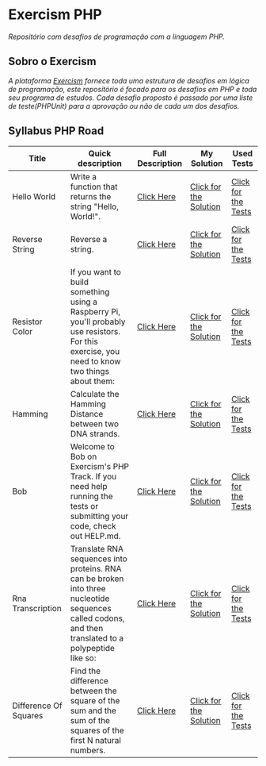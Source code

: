 # Exercism PHP

_Repositório com desafios de programação com a linguagem PHP._


## Sobro o Exercism

_A plataforma [Exercism](https://exercism.org/) fornece toda uma estrutura de desafios em lógica de programação, este repositório é focado para os desafios em PHP
e toda seu programa de estudos. Cada desafio proposto é passado por uma liste de teste(PHPUnit) para a aprovação ou não de cada um dos desafios._


## Syllabus PHP Road

[//]: # (### Basics :white_check_mark:)



| Title                 | Quick description                                                                                                                                     | Full Description                                                                         | My Solution                                                                                                                  | Used Tests                                                                                                                    |
|-----------------------|-------------------------------------------------------------------------------------------------------------------------------------------------------|------------------------------------------------------------------------------------------|------------------------------------------------------------------------------------------------------------------------------|-------------------------------------------------------------------------------------------------------------------------------|
| Hello World           | Write a function that returns the string "Hello, World!".                                                                                             | [Click Here](https://github.com/CleuJunior/Exercism-PHP/tree/main/hello-world)           | [Click for the Solution](https://github.com/CleuJunior/Exercism-Java/blob/main/hello-world/src/main/java/Greeter.java)       | [Click for the Tests](https://github.com/CleuJunior/Exercism-PHP/blob/main/hello-world/HelloWorldTest.php)                    |
| Reverse String        | Reverse a string.                                                                                                                                     | [Click Here](https://github.com/CleuJunior/Exercism-PHP/tree/main/reverse-string)        | [Click for the Solution](https://github.com/CleuJunior/Exercism-PHP/blob/main/reverse-string/ReverseString.php)              | [Click for the Tests](https://github.com/CleuJunior/Exercism-PHP/blob/main/reverse-string/ReverseStringTest.php)              |
| Resistor Color        | If you want to build something using a Raspberry Pi, you'll probably use resistors. For this exercise, you need to know two things about them:        | [Click Here](https://github.com/CleuJunior/Exercism-PHP/tree/main/resistor-color)        | [Click for the Solution](https://github.com/CleuJunior/Exercism-PHP/blob/main/resistor-color/ResistorColor.php)              | [Click for the Tests](https://github.com/CleuJunior/Exercism-PHP/blob/main/resistor-color/ResistorColorTest.php)              |
| Hamming               | Calculate the Hamming Distance between two DNA strands.                                                                                               | [Click Here](https://github.com/CleuJunior/Exercism-PHP/tree/main/hamming)               | [Click for the Solution](https://github.com/CleuJunior/Exercism-PHP/blob/main/hamming/Hamming.php)                           | [Click for the Tests](https://github.com/CleuJunior/Exercism-PHP/blob/main/hamming/HammingTest.php)                           |
| Bob                   | Welcome to Bob on Exercism's PHP Track. If you need help running the tests or submitting your code, check out HELP.md.                                | [Click Here](https://github.com/CleuJunior/Exercism-PHP/tree/main/bob)                   | [Click for the Solution](https://github.com/CleuJunior/Exercism-PHP/blob/main/bob/Bob.php)                                   | [Click for the Tests](https://github.com/CleuJunior/Exercism-PHP/blob/main/bob/BobTest.php)                                   |
| Rna Transcription     | Translate RNA sequences into proteins. RNA can be broken into three nucleotide sequences called codons, and then translated to a polypeptide like so: | [Click Here](https://github.com/CleuJunior/Exercism-PHP/tree/main/rna-transcription)     | [Click for the Solution](https://github.com/CleuJunior/Exercism-PHP/blob/main/rna-transcription/RnaTranscription.php)        | [Click for the Tests](https://github.com/CleuJunior/Exercism-PHP/blob/main/rna-transcription/RnaTranscriptionTest.php)        |
| Difference Of Squares | Find the difference between the square of the sum and the sum of the squares of the first N natural numbers.                                          | [Click Here](https://github.com/CleuJunior/Exercism-PHP/tree/main/difference-of-squares) | [Click for the Solution](https://github.com/CleuJunior/Exercism-PHP/blob/main/difference-of-squares/DifferenceOfSquares.php) | [Click for the Tests](https://github.com/CleuJunior/Exercism-PHP/blob/main/difference-of-squares/DifferenceOfSquaresTest.php) |

[//]: # ()
[//]: # ()
[//]: # (### Strings)

[//]: # ()
[//]: # ([//]: # &#40;:white_check_mark:&#41;)
[//]: # ()
[//]: # (| Title          | Quick description                                                                                                                                               | Full Description                                                                   | My Solution                                                                                                                    | Used Tests                                                                                                                      |)

[//]: # (|----------------|-----------------------------------------------------------------------------------------------------------------------------------------------------------------|------------------------------------------------------------------------------------|--------------------------------------------------------------------------------------------------------------------------------|---------------------------------------------------------------------------------------------------------------------------------|)

[//]: # (| Log Levels     | You have three tasks, each of which will take a log line and ask you to do something with it.                                                                   | [Click Here]&#40;https://github.com/CleuJunior/Exercism-Java/tree/main/log-levels&#41;     | [Click for the Solution]&#40;https://github.com/CleuJunior/Exercism-Java/blob/main/log-levels/src/main/java/LogLevels.java&#41;        | [Click for the Tests]&#40;https://github.com/CleuJunior/Exercism-Java/blob/main/log-levels/src/test/java/LogLevelsTest.java&#41;        |)

[//]: # (| Two Fer        | Two-fer or 2-fer is short for two for one. One for you and one for me.                                                                                          | [Click Here]&#40;https://github.com/CleuJunior/Exercism-Java/tree/main/two-fer&#41;        | [Click for the Solution]&#40;https://github.com/CleuJunior/Exercism-Java/blob/main/two-fer/src/main/java/Twofer.java&#41;              | [Click for the Tests]&#40;https://github.com/CleuJunior/Exercism-Java/blob/main/two-fer/src/test/java/TwoferTest.java&#41;              |)

[//]: # (| Word Count     | Given a phrase, count the occurrences of each word in that phrase.                                                                                              | [Click Here]&#40;https://github.com/CleuJunior/Exercism-Java/tree/main/word-count&#41;     | [Click for the Solution]&#40;https://github.com/CleuJunior/Exercism-Java/blob/main/word-count/src/main/java/WordCount.java&#41;        | [Click for the Tests]&#40;https://github.com/CleuJunior/Exercism-Java/blob/main/word-count/src/test/java/WordCountTest.java&#41;        |)

[//]: # (| Raindrops      | Your task is to convert a number into a string that contains raindrop sounds corresponding to certain potential factors.                                        | [Click Here]&#40;https://github.com/CleuJunior/Exercism-Java/tree/main/raindrops&#41;      | [Click for the Solution]&#40;https://github.com/CleuJunior/Exercism-Java/blob/main/raindrops/src/main/java/RaindropConverter.java&#41; | [Click for the Tests]&#40;https://github.com/CleuJunior/Exercism-Java/blob/main/raindrops/src/test/java/RaindropConverterTest.java&#41; |)

[//]: # (| Isogram        | An isogram &#40;also known as a "nonpattern word"&#41; is a word or phrase without a repeating letter, however spaces and hyphens are allowed to appear multiple times. | [Click Here]&#40;https://github.com/CleuJunior/Exercism-Java/tree/main/isogram&#41;        | [Click for the Solution]&#40;https://github.com/CleuJunior/Exercism-Java/blob/main/isogram/src/main/java/IsogramChecker.java&#41;      | [Click for the Tests]&#40;https://github.com/CleuJunior/Exercism-Java/blob/main/isogram/src/test/java/IsogramCheckerTest.java&#41;      |)

[//]: # (| Reverse String | Reverse a string.                                                                                                                                               | [Click Here]&#40;https://github.com/CleuJunior/Exercism-Java/tree/main/reverse-string&#41; | [Click for the Solution]&#40;https://github.com/CleuJunior/Exercism-Java/tree/main/reverse-string/src/main/java&#41;                   | [Click for the Tests]&#40;https://github.com/CleuJunior/Exercism-Java/tree/main/reverse-string/src/test/java&#41;                       |)

[//]: # (| Twelve Days    | Output the lyrics to 'The Twelve Days of Christmas'.                                                                                                            | [Click Here]&#40;https://github.com/CleuJunior/Exercism-Java/tree/main/twelve-days&#41;    | [Click for the Solution]&#40;https://github.com/CleuJunior/Exercism-Java/tree/main/twelve-days/src/main/java&#41;                      | [Click for the Tests]&#40;https://github.com/CleuJunior/Exercism-Java/tree/main/twelve-days/src/test/java&#41;                          |)

[//]: # (| Beer Song      | Welcome to Beer Song on Exercism's Java Track. If you need help running the tests or submitting your code, check out HELP.md.                                   | [Click Here]&#40;https://github.com/CleuJunior/Exercism-Java/tree/main/beer-song&#41;      | [Click for the Solution]&#40;https://github.com/CleuJunior/Exercism-Java/blob/main/beer-song/src/main/java/BeerSong.java&#41;          | [Click for the Tests]&#40;https://github.com/CleuJunior/Exercism-Java/blob/main/beer-song/src/test/java/BeerSongTest.java&#41;          |)

[//]: # ()
[//]: # ()
[//]: # (### Chars)

[//]: # ()
[//]: # ([//]: # &#40;:white_check_mark:&#41;)
[//]: # ()
[//]: # (| Title          | Quick description                                                                                                                  | Full Description                                                                   | My Solution                                                                                                                | Used Tests                                                                                                                       |)

[//]: # (|----------------|------------------------------------------------------------------------------------------------------------------------------------|------------------------------------------------------------------------------------|----------------------------------------------------------------------------------------------------------------------------|----------------------------------------------------------------------------------------------------------------------------------|)

[//]: # (| Scrabble Score | Welcome to Scrabble Score on Exercism's Java Track. If you need help running the tests or submitting your code, check out HELP.md. | [Click Here]&#40;https://github.com/CleuJunior/Exercism-Java/tree/main/scrabble-score&#41; | [Click for the Solution]&#40;https://github.com/CleuJunior/Exercism-Java/blob/main/scrabble-score/src/main/java/Scrabble.java&#41; | [Click for the Tests]&#40;https://github.com/CleuJunior/Exercism-Java/blob/main/scrabble-score/src/test/java/ScrabbleScoreTest.java&#41; |)

[//]: # (| Reverse String | Reverse a string.                                                                                                                  | [Click Here]&#40;https://github.com/CleuJunior/Exercism-Java/tree/main/reverse-string&#41; | [Click for the Solution]&#40;https://github.com/CleuJunior/Exercism-Java/tree/main/reverse-string/src/main/java&#41;               | [Click for the Tests]&#40;https://github.com/CleuJunior/Exercism-Java/tree/main/reverse-string/src/test/java&#41;                        |)

[//]: # ()
[//]: # ()
[//]: # (### Booleans :white_check_mark:)

[//]: # ()
[//]: # ()
[//]: # (| Title                  | Quick description                                                                                   | Full Description                                                                          | My Solution                                                                                                                                   | Used Tests                                                                                                                                     |)

[//]: # (|------------------------|-----------------------------------------------------------------------------------------------------|-------------------------------------------------------------------------------------------|-----------------------------------------------------------------------------------------------------------------------------------------------|------------------------------------------------------------------------------------------------------------------------------------------------|)

[//]: # (| Annalyn's Infiltration | In this exercise, you'll be implementing the quest logic for a new RPG game a friend is developing. | [Click Here]&#40;https://github.com/CleuJunior/Exercism-Java/tree/main/annalyns-infiltration&#41; | [Click for the Solution]&#40;https://github.com/CleuJunior/Exercism-Java/blob/main/annalyns-infiltration/src/main/java/AnnalynsInfiltration.java&#41; | [Click for the Tests]&#40;https://github.com/CleuJunior/Exercism-Java/blob/main/annalyns-infiltration/src/test/java/AnnalynsInfiltrationTest.java&#41; |)

[//]: # ()
[//]: # ()
[//]: # (### Conditionals If )

[//]: # ()
[//]: # ([//]: # &#40;:white_check_mark:&#41;)
[//]: # ()
[//]: # (| Title            | Quick description                                                                                                                                               | Full Description                                                              | My Solution                                                                                                                    | Used Tests                                                                                                                      |)

[//]: # (|------------------|-----------------------------------------------------------------------------------------------------------------------------------------------------------------|-------------------------------------------------------------------------------|--------------------------------------------------------------------------------------------------------------------------------|---------------------------------------------------------------------------------------------------------------------------------|)

[//]: # (| Play Your Cards! | In this exercise we will simulate the first turn of a Blackjack game.                                                                                           | [Click Here]&#40;https://github.com/CleuJunior/Exercism-Java/tree/main/blackjack&#41; | [Click for the Solution]&#40;https://github.com/CleuJunior/Exercism-Java/blob/main/blackjack/src/main/java/Blackjack.java&#41;         | [Click for the Tests]&#40;https://github.com/CleuJunior/Exercism-Java/blob/main/blackjack/src/test/java/BlackjackTest.java&#41;         |)

[//]: # (| Two Fer          | Two-fer or 2-fer is short for two for one. One for you and one for me.                                                                                          | [Click Here]&#40;https://github.com/CleuJunior/Exercism-Java/tree/main/two-fer&#41;   | [Click for the Solution]&#40;https://github.com/CleuJunior/Exercism-Java/blob/main/two-fer/src/main/java/Twofer.java&#41;              | [Click for the Tests]&#40;https://github.com/CleuJunior/Exercism-Java/blob/main/two-fer/src/test/java/TwoferTest.java&#41;              |)

[//]: # (| Raindrops        | Your task is to convert a number into a string that contains raindrop sounds corresponding to certain potential factors.                                        | [Click Here]&#40;https://github.com/CleuJunior/Exercism-Java/tree/main/raindrops&#41; | [Click for the Solution]&#40;https://github.com/CleuJunior/Exercism-Java/blob/main/raindrops/src/main/java/RaindropConverter.java&#41; | [Click for the Tests]&#40;https://github.com/CleuJunior/Exercism-Java/blob/main/raindrops/src/test/java/RaindropConverterTest.java&#41; |)

[//]: # (| Isogram          | An isogram &#40;also known as a "nonpattern word"&#41; is a word or phrase without a repeating letter, however spaces and hyphens are allowed to appear multiple times. | [Click Here]&#40;https://github.com/CleuJunior/Exercism-Java/tree/main/isogram&#41;   | [Click for the Solution]&#40;https://github.com/CleuJunior/Exercism-Java/blob/main/isogram/src/main/java/IsogramChecker.java&#41;      | [Click for the Tests]&#40;https://github.com/CleuJunior/Exercism-Java/blob/main/isogram/src/test/java/IsogramCheckerTest.java&#41;      |)

[//]: # (| Anagram          | An anagram is a rearrangement of letters to form a new word. Given a word and a list of candidates, select the sublist of anagrams of the given word.           | [Click Here]&#40;https://github.com/CleuJunior/Exercism-Java/tree/main/anagram&#41;   | [Click for the Solution]&#40;https://github.com/CleuJunior/Exercism-Java/blob/main/anagram/src/main/java/Anagram.java&#41;             | [Click for the Tests]&#40;https://github.com/CleuJunior/Exercism-Java/blob/main/anagram/src/test/java/AnagramTest.java&#41;             |)

[//]: # (| Bob              | Bob is a lackadaisical teenager. In conversation, his responses are very limited.                                                                               | [Click Here]&#40;https://github.com/CleuJunior/Exercism-Java/tree/main/bob&#41;       | [Click for the Solution]&#40;Bob is a lackadaisical teenager. In conversation, his responses are very limited.&#41;                    | [Click for the Tests]&#40;https://github.com/CleuJunior/Exercism-Java/blob/main/bob/src/test/java/BobTest.java&#41;                     |)

[//]: # ()
[//]: # ()
[//]: # (### Numbers :white_check_mark:)

[//]: # ()
[//]: # (| Title                 | Quick description                                                                                                                                                         | Full Description                                                                          | My Solution                                                                                                                   | Used Tests                                                                                                                                              |)

[//]: # (|-----------------------|---------------------------------------------------------------------------------------------------------------------------------------------------------------------------|-------------------------------------------------------------------------------------------|-------------------------------------------------------------------------------------------------------------------------------|---------------------------------------------------------------------------------------------------------------------------------------------------------|)

[//]: # (| Cars, Assemble!       | In this exercise you'll be writing code to analyze the production of an assembly line in a car factory. The assembly line's speed can range from 0 &#40;off&#41; to 10 &#40;maximum&#41;. | [Click Here]&#40;https://github.com/CleuJunior/Exercism-Java/tree/main/raindrops&#41;             | [Click for the Solution]&#40;https://github.com/CleuJunior/Exercism-Java/blob/main/cars-assemble/src/main/java/CarsAssemble.java&#41; | [Click for the Tests]&#40;https://github.com/CleuJunior/Exercism-Java/blob/main/cars-assemble/src/test/java/CarsAssembleTest.java&#41;                          |)

[//]: # (| Gigasecond            | Given a moment, determine the moment that would be after a gigasecond has passed. A gigasecond is 10^9 &#40;1,000,000,000&#41; seconds.                                           | [Click Here]&#40;https://github.com/CleuJunior/Exercism-Java/tree/main/gigasecond&#41;            | [Click for the Solution]&#40;https://github.com/CleuJunior/Exercism-Java/blob/main/gigasecond/src/main/java/Gigasecond.java&#41;      | [Click for the Tests]&#40;https://github.com/CleuJunior/Exercism-Java/blob/main/gigasecond/src/test/java/GigasecondTest.java&#41;                               |)

[//]: # (| Difference Of Squares | Find the difference between the square of the sum and the sum of the squares of the first N natural numbers.                                                              | [Click Here]&#40;https://github.com/CleuJunior/Exercism-Java/tree/main/difference-of-squares&#41; | [Click for the Solution]&#40;https://github.com/CleuJunior/Exercism-Java/tree/main/difference-of-squares&#41;                         | [Click for the Tests]&#40;https://github.com/CleuJunior/Exercism-Java/blob/main/difference-of-squares/src/test/java/DifferenceOfSquaresCalculatorTest.java&#41; |)

[//]: # (| Raindrops             | Your task is to convert a number into a string that contains raindrop sounds corresponding to certain potential factors.                                                  | [Click Here]&#40;https://github.com/CleuJunior/Exercism-Java/tree/main/raindrops&#41;             | [Click for the Solution]&#40;https://github.com/CleuJunior/Exercism-Java/tree/main/cars-assemble&#41;                                 | [Click for the Tests]&#40;https://github.com/CleuJunior/Exercism-Java/blob/main/raindrops/src/test/java/RaindropConverterTest.java&#41;                         |)

[//]: # (| Grains                | Calculate the number of grains of wheat on a chessboard given that the number on each square doubles.                                                                     | [Click Here]&#40;https://github.com/CleuJunior/Exercism-Java/tree/main/grains&#41;                | [Click for the Solution]&#40;https://github.com/CleuJunior/Exercism-Java/blob/main/grains/src/main/java/Grains.java&#41;              | [Click for the Tests]&#40;https://github.com/CleuJunior/Exercism-Java/blob/main/grains/src/test/java/GrainsTest.java&#41;                                       |)

[//]: # ()
[//]: # ()
[//]: # (### For Loops)

[//]: # ()
[//]: # ([//]: # &#40;:white_check_mark:&#41;)
[//]: # ()
[//]: # (| Title        | Quick description                                                                                                                                               | Full Description                                                                 | My Solution                                                                                                                 | Used Tests                                                                                                                   |)

[//]: # (|--------------|-----------------------------------------------------------------------------------------------------------------------------------------------------------------|----------------------------------------------------------------------------------|-----------------------------------------------------------------------------------------------------------------------------|------------------------------------------------------------------------------------------------------------------------------|)

[//]: # (| Bird Watcher | You're an avid bird watcher that keeps track of how many birds have visited your garden in the last seven days.                                                 | [Click Here]&#40;https://github.com/CleuJunior/Exercism-Java/tree/main/bird-watcher&#41; | [Click for the Solution]&#40;https://github.com/CleuJunior/Exercism-Java/blob/main/bird-watcher/src/main/java/BirdWatcher.java&#41; | [Click for the Tests]&#40;https://github.com/CleuJunior/Exercism-Java/blob/main/bird-watcher/src/test/java/BirdWatcherTest.java&#41; |)

[//]: # (| Hamming      | Calculate the Hamming Distance between two DNA strands.                                                                                                         | [Click Here]&#40;https://github.com/CleuJunior/Exercism-Java/tree/main/hamming&#41;      | [Click for the Solution]&#40;https://github.com/CleuJunior/Exercism-Java/blob/main/hamming/src/main/java/Hamming.java&#41;          | [Click for the Tests]&#40;https://github.com/CleuJunior/Exercism-Java/blob/main/hamming/src/test/java/HammingTest.java&#41;          |)

[//]: # (| Isogram      | An isogram &#40;also known as a "nonpattern word"&#41; is a word or phrase without a repeating letter, however spaces and hyphens are allowed to appear multiple times. | [Click Here]&#40;https://github.com/CleuJunior/Exercism-Java/tree/main/isogram&#41;      | [Click for the Solution]&#40;https://github.com/CleuJunior/Exercism-Java/blob/main/isogram/src/main/java/IsogramChecker.java&#41;   | [Click for the Tests]&#40;https://github.com/CleuJunior/Exercism-Java/blob/main/isogram/src/test/java/IsogramCheckerTest.java&#41;   |)

[//]: # ()
[//]: # ()
[//]: # (### For-Each Loops :white_check_mark:)

[//]: # ()
[//]: # (| Title        | Quick description                                                                                                                                               | Full Description                                                                 | My Solution                                                                                                                 | Used Tests                                                                                                                   |)

[//]: # (|--------------|-----------------------------------------------------------------------------------------------------------------------------------------------------------------|----------------------------------------------------------------------------------|-----------------------------------------------------------------------------------------------------------------------------|------------------------------------------------------------------------------------------------------------------------------|)

[//]: # (| Bird Watcher | You're an avid bird watcher that keeps track of how many birds have visited your garden in the last seven days.                                                 | [Click Here]&#40;https://github.com/CleuJunior/Exercism-Java/tree/main/bird-watcher&#41; | [Click for the Solution]&#40;https://github.com/CleuJunior/Exercism-Java/blob/main/bird-watcher/src/main/java/BirdWatcher.java&#41; | [Click for the Tests]&#40;https://github.com/CleuJunior/Exercism-Java/blob/main/bird-watcher/src/test/java/BirdWatcherTest.java&#41; |)

[//]: # ()
[//]: # ()
[//]: # (### Arrays)

[//]: # ()
[//]: # ([//]: # &#40;:white_check_mark:&#41;)
[//]: # ()
[//]: # (| Title               | Quick description                                                                                                                                                                                                                                                                             | Full Description                                                                        | My Solution                                                                                                                              | Used Tests                                                                                                                                |)

[//]: # (|---------------------|-----------------------------------------------------------------------------------------------------------------------------------------------------------------------------------------------------------------------------------------------------------------------------------------------|-----------------------------------------------------------------------------------------|------------------------------------------------------------------------------------------------------------------------------------------|-------------------------------------------------------------------------------------------------------------------------------------------|)

[//]: # (| Bird Watcher        | You're an avid bird watcher that keeps track of how many birds have visited your garden in the last seven days.                                                                                                                                                                               | [Click Here]&#40;https://github.com/CleuJunior/Exercism-Java/tree/main/bird-watcher&#41;        | [Click for the Solution]&#40;https://github.com/CleuJunior/Exercism-Java/blob/main/bird-watcher/src/main/java/BirdWatcher.java&#41;              | [Click for the Tests]&#40;https://github.com/CleuJunior/Exercism-Java/blob/main/bird-watcher/src/test/java/BirdWatcherTest.java&#41;              |)

[//]: # (| Scrabble Score      | Welcome to Scrabble Score on Exercism's Java Track. If you need help running the tests or submitting your code, check out HELP.md.                                                                                                                                                            | [Click Here]&#40;https://github.com/CleuJunior/Exercism-Java/tree/main/scrabble-score&#41;      | [Click for the Solution]&#40;https://github.com/CleuJunior/Exercism-Java/blob/main/scrabble-score/src/main/java/Scrabble.java&#41;               | [Click for the Tests]&#40;https://github.com/CleuJunior/Exercism-Java/blob/main/scrabble-score/src/test/java/ScrabbleScoreTest.java&#41;          |)

[//]: # (| Anagram             | An anagram is a rearrangement of letters to form a new word. Given a word and a list of candidates, select the sublist of anagrams of the given word.                                                                                                                                         | [Click Here]&#40;https://github.com/CleuJunior/Exercism-Java/tree/main/anagram&#41;             | [Click for the Solution]&#40;https://github.com/CleuJunior/Exercism-Java/blob/main/anagram/src/main/java/Anagram.java&#41;                       | [Click for the Tests]&#40;https://github.com/CleuJunior/Exercism-Java/blob/main/anagram/src/test/java/AnagramTest.java&#41;                       |)

[//]: # (| D&D Character       | For a game of Dungeons & Dragons, each player starts by generating a character they can play with. This character has, among other things, six abilities; strength, dexterity, constitution, intelligence, wisdom and charisma. These six abilities have scores that are determined randomly. | [Click Here]&#40;https://github.com/CleuJunior/Exercism-Java/tree/main/dnd-character&#41;       | [Click for the Solution]&#40;https://github.com/CleuJunior/Exercism-Java/blob/main/dnd-character/src/main/java/DnDCharacter.java&#41;            | [Click for the Tests]&#40;https://github.com/CleuJunior/Exercism-Java/blob/main/dnd-character/src/test/java/DnDCharacterTest.java&#41;            |)

[//]: # (| Resistor Color      | If you want to build something using a Raspberry Pi, you'll probably use resistors. For this exercise, you need to know two things about them:                                                                                                                                                | [Click Here]&#40;https://github.com/CleuJunior/Exercism-Java/tree/main/resistor-color&#41;      | [Click for the Solution]&#40;https://github.com/CleuJunior/Exercism-Java/blob/main/resistor-color/src/main/java/ResistorColor.java&#41;          | [Click for the Tests]&#40;https://github.com/CleuJunior/Exercism-Java/blob/main/resistor-color/src/test/java/ResistorColorTest.java&#41;          |)

[//]: # (| Resistor Color Duo  | If you want to build something using a Raspberry Pi, you'll probably use resistors. For this exercise, you need to know two things about them:                                                                                                                                                | [Click Here]&#40;https://github.com/CleuJunior/Exercism-Java/tree/main/resistor-color-duo&#41;  | [Click for the Solution]&#40;https://github.com/CleuJunior/Exercism-Java/blob/main/resistor-color-duo/src/main/java/ResistorColorDuo.java&#41;   | [Click for the Tests]&#40;https://github.com/CleuJunior/Exercism-Java/blob/main/resistor-color-duo/src/test/java/ResistorColorDuoTest.java&#41;   |)

[//]: # (| Protein Translation | Translate RNA sequences into proteins. RNA can be broken into three nucleotide sequences called codons, and then translated to a polypeptide like so:                                                                                                                                         | [Click Here]&#40;https://github.com/CleuJunior/Exercism-Java/tree/main/protein-translation&#41; | [Click for the Solution]&#40;https://github.com/CleuJunior/Exercism-Java/blob/main/protein-translation/src/main/java/ProteinTranslator.java&#41; | [Click for the Tests]&#40;https://github.com/CleuJunior/Exercism-Java/blob/main/protein-translation/src/test/java/ProteinTranslatorTest.java&#41; |)

[//]: # ()
[//]: # ()
[//]: # (### List)

[//]: # ()
[//]: # ([//]: # &#40;:white_check_mark:&#41;)
[//]: # ()
[//]: # (| Title            | Quick description                                                                                                                                                                                                                                            | Full Description                                                                    | My Solution                                                                                                                     | Used Tests                                                                                                                       |)

[//]: # (|------------------|--------------------------------------------------------------------------------------------------------------------------------------------------------------------------------------------------------------------------------------------------------------|-------------------------------------------------------------------------------------|---------------------------------------------------------------------------------------------------------------------------------|----------------------------------------------------------------------------------------------------------------------------------|)

[//]: # (| Karl's Languages | Karl wants to keep track of a list of languages to learn on Exercism's website. Karl needs to be able to add new languages, remove old ones and check if certain languages are in the list. It would be very exciting if Karl wants to learn Java or Kotlin! | [Click Here]&#40;https://github.com/CleuJunior/Exercism-Java/tree/main/karls-languages&#41; | [Click for the Solution]&#40;https://github.com/CleuJunior/Exercism-Java/blob/main/karls-languages/src/main/java/LanguageList.java&#41; | [Click for the Tests]&#40;https://github.com/CleuJunior/Exercism-Java/blob/main/karls-languages/src/test/java/LanguageListTest.java&#41; |)

[//]: # (| Anagram          | An anagram is a rearrangement of letters to form a new word. Given a word and a list of candidates, select the sublist of anagrams of the given word.                                                                                                        | [Click Here]&#40;https://github.com/CleuJunior/Exercism-Java/tree/main/anagram&#41;         | [Click for the Solution]&#40;https://github.com/CleuJunior/Exercism-Java/blob/main/anagram/src/main/java/Anagram.java&#41;              | [Click for the Tests]&#40;https://github.com/CleuJunior/Exercism-Java/blob/main/anagram/src/test/java/AnagramTest.java&#41;              |)

[//]: # ()
[//]: # ()
[//]: # (### Switch Statements )

[//]: # ()
[//]: # ([//]: # &#40;:white_check_mark:&#41;)
[//]: # ()
[//]: # (| Title                 | Quick description                                                                                                                                                         | Full Description                                                                          | My Solution                                                                                                                   | Used Tests                                                                                                                                              |)

[//]: # (|-----------------------|---------------------------------------------------------------------------------------------------------------------------------------------------------------------------|-------------------------------------------------------------------------------------------|-------------------------------------------------------------------------------------------------------------------------------|---------------------------------------------------------------------------------------------------------------------------------------------------------|)

[//]: # (| Cars, Assemble!       | In this exercise you'll be writing code to analyze the production of an assembly line in a car factory. The assembly line's speed can range from 0 &#40;off&#41; to 10 &#40;maximum&#41;. | [Click Here]&#40;https://github.com/CleuJunior/Exercism-Java/tree/main/raindrops&#41;             | [Click for the Solution]&#40;https://github.com/CleuJunior/Exercism-Java/blob/main/cars-assemble/src/main/java/CarsAssemble.java&#41; | [Click for the Tests]&#40;https://github.com/CleuJunior/Exercism-Java/blob/main/cars-assemble/src/test/java/CarsAssembleTest.java&#41;                          |)

[//]: # ()
[//]: # ()
[//]: # (### Generic Types)

[//]: # ()
[//]: # ([//]: # &#40;:white_check_mark:&#41;)
[//]: # ()
[//]: # (| Title            | Quick description                                                                                                                                                                                                                                            | Full Description                                                                    | My Solution                                                                                                                     | Used Tests                                                                                                                       |)

[//]: # (|------------------|--------------------------------------------------------------------------------------------------------------------------------------------------------------------------------------------------------------------------------------------------------------|-------------------------------------------------------------------------------------|---------------------------------------------------------------------------------------------------------------------------------|----------------------------------------------------------------------------------------------------------------------------------|)

[//]: # (| Karl's Languages | Karl wants to keep track of a list of languages to learn on Exercism's website. Karl needs to be able to add new languages, remove old ones and check if certain languages are in the list. It would be very exciting if Karl wants to learn Java or Kotlin! | [Click Here]&#40;https://github.com/CleuJunior/Exercism-Java/tree/main/karls-languages&#41; | [Click for the Solution]&#40;https://github.com/CleuJunior/Exercism-Java/blob/main/karls-languages/src/main/java/LanguageList.java&#41; | [Click for the Tests]&#40;https://github.com/CleuJunior/Exercism-Java/blob/main/karls-languages/src/test/java/LanguageListTest.java&#41; |)

[//]: # ()
[//]: # ()
[//]: # (### Classes)

[//]: # ()
[//]: # ([//]: # &#40;:white_check_mark:&#41;)
[//]: # ()
[//]: # (| Title          | Quick description                                                                                                                | Full Description                                                                  | My Solution                                                                                                                  | Used Tests                                                                                                                    |)

[//]: # (|----------------|----------------------------------------------------------------------------------------------------------------------------------|-----------------------------------------------------------------------------------|------------------------------------------------------------------------------------------------------------------------------|-------------------------------------------------------------------------------------------------------------------------------|)

[//]: # (| Elon's Toy Car | In this exercise you'll be playing around with a remote controlled car, which you've finally saved enough money for to buy.      | [Click Here]&#40;https://github.com/CleuJunior/Exercism-Java/tree/main/elons-toy-car&#41; | [Click for the Solution]&#40;https://github.com/CleuJunior/Exercism-Java/blob/main/elons-toy-car/src/main/java/ElonsToyCar.java&#41; | [Click for the Tests]&#40;https://github.com/CleuJunior/Exercism-Java/blob/main/elons-toy-car/src/test/java/ElonsToyCarTest.java&#41; |)

[//]: # (| Bank Account   | Welcome to Bank Account on Exercism's Java Track. If you need help running the tests or submitting your code, check out HELP.md. | [Click Here]&#40;https://github.com/CleuJunior/Exercism-Java/tree/main/bank-account&#41;  | [Click for the Solution]&#40;https://github.com/CleuJunior/Exercism-Java/blob/main/bank-account/src/main/java/BankAccount.java&#41;  | [Click for the Tests]&#40;https://github.com/CleuJunior/Exercism-Java/blob/main/bank-account/src/test/java/BankAccountTest.java&#41;  |)

[//]: # ()
[//]: # ()
[//]: # (### Interfaces :white_check_mark:)

[//]: # ()
[//]: # (| Title                      | Quick description                                                                                                                                                                                                                                  | Full Description                                                                               | My Solution                                                                                                              | Used Tests                                                                                                                                      |)

[//]: # (|----------------------------|----------------------------------------------------------------------------------------------------------------------------------------------------------------------------------------------------------------------------------------------------|------------------------------------------------------------------------------------------------|--------------------------------------------------------------------------------------------------------------------------|-------------------------------------------------------------------------------------------------------------------------------------------------|)

[//]: # (| Remote Control Competition | An experimental car has been developed and the test track needs to be adapted to handle both production and experimental models. The two types of car have already been built and you need to find a way to deal with them both on the test track. | [Click Here]&#40;https://github.com/CleuJunior/Exercism-Java/tree/main/remote-control-competition&#41; | [Click for the Solution]&#40;https://github.com/CleuJunior/Exercism-Java/tree/main/remote-control-competition/src/main/java&#41; | [Click for the Tests]&#40;https://github.com/CleuJunior/Exercism-Java/blob/main/remote-control-competition/src/test/java/RemoteControlCarTest.java&#41; |)

[//]: # ()
[//]: # ()
[//]: # (### Constructors )

[//]: # ()
[//]: # ([//]: # &#40;:white_check_mark:&#41;)
[//]: # ()
[//]: # (| Title                      | Quick description                                                                                                                                                                                                                                                                             | Full Description                                                                   | My Solution                                                                                                                    | Used Tests                                                                                                                      |)

[//]: # (|----------------------------|-----------------------------------------------------------------------------------------------------------------------------------------------------------------------------------------------------------------------------------------------------------------------------------------------|------------------------------------------------------------------------------------|--------------------------------------------------------------------------------------------------------------------------------|---------------------------------------------------------------------------------------------------------------------------------|)

[//]: # (| Remote Control Competition | In this exercise you'll be organizing races between various types of remote controlled cars. Each car has its own speed and battery drain characteristics.                                                                                                                                    | [Click Here]&#40;https://github.com/CleuJunior/Exercism-Java/tree/main/need-for-speed&#41; | [Click for the Solution]&#40;https://github.com/CleuJunior/Exercism-Java/blob/main/need-for-speed/src/main/java/NeedForSpeed.java&#41; | [Click for the Tests]&#40;https://github.com/CleuJunior/Exercism-Java/blob/main/need-for-speed/src/test/java/NeedForSpeedTest.java&#41; |)

[//]: # (| Bank Account               | Welcome to Bank Account on Exercism's Java Track. If you need help running the tests or submitting your code, check out HELP.md.                                                                                                                                                              | [Click Here]&#40;https://github.com/CleuJunior/Exercism-Java/tree/main/bank-account&#41;   | [Click for the Solution]&#40;https://github.com/CleuJunior/Exercism-Java/blob/main/bank-account/src/main/java/BankAccount.java&#41;    | [Click for the Tests]&#40;https://github.com/CleuJunior/Exercism-Java/blob/main/bank-account/src/test/java/BankAccountTest.java&#41;    |)

[//]: # (| D&D Character              | For a game of Dungeons & Dragons, each player starts by generating a character they can play with. This character has, among other things, six abilities; strength, dexterity, constitution, intelligence, wisdom and charisma. These six abilities have scores that are determined randomly. | [Click Here]&#40;https://github.com/CleuJunior/Exercism-Java/tree/main/dnd-character&#41;  | [Click for the Solution]&#40;https://github.com/CleuJunior/Exercism-Java/blob/main/dnd-character/src/main/java/DnDCharacter.java&#41;  | [Click for the Tests]&#40;https://github.com/CleuJunior/Exercism-Java/blob/main/dnd-character/src/test/java/DnDCharacterTest.java&#41;  |)

[//]: # ()
[//]: # ()
[//]: # (### Inheritance :white_check_mark:)

[//]: # ()
[//]: # (| Title                | Quick description                                                                                                                                                                                                                                | Full Description                                                                         | My Solution                                                                                                                     | Used Tests                                                                                                                       |)

[//]: # (|----------------------|--------------------------------------------------------------------------------------------------------------------------------------------------------------------------------------------------------------------------------------------------|------------------------------------------------------------------------------------------|---------------------------------------------------------------------------------------------------------------------------------|----------------------------------------------------------------------------------------------------------------------------------|)

[//]: # (| Wizards and Warriors | Welcome to Wizards and Warriors on Exercism's Java Track. If you need help running the tests or submitting your code, check out HELP.md. If you get stuck on the exercise, check out HINTS.md, but try and solve it without using those first :&#41; | [Click Here]&#40;https://github.com/CleuJunior/Exercism-Java/tree/main/wizards-and-warriors&#41; | [Click for the Solution]&#40;https://github.com/CleuJunior/Exercism-Java/blob/main/wizards-and-warriors/src/main/java/Fighter.java&#41; | [Click for the Tests]&#40;https://github.com/CleuJunior/Exercism-Java/blob/main/wizards-and-warriors/src/test/java/FighterTest.java&#41; |)
